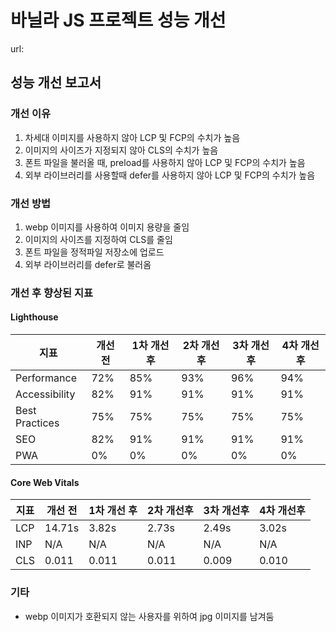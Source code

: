 # 바닐라 JS 프로젝트 성능 개선
url: 
## 성능 개선 보고서
### 개선 이유
1. 차세대 이미지를 사용하지 않아 LCP 및 FCP의 수치가 높음
2. 이미지의 사이즈가 지정되지 않아 CLS의 수치가 높음
3. 폰트 파일을 불러올 때, preload를 사용하지 않아 LCP 및 FCP의 수치가 높음
4. 외부 라이브러리를 사용할때 defer를 사용하지 않아 LCP 및 FCP의 수치가 높음
### 개선 방법
1. webp 이미지를 사용하여 이미지 용량을 줄임
2. 이미지의 사이즈를 지정하여 CLS를 줄임
3. 폰트 파일을 정적파일 저장소에 업로드
4. 외부 라이브러리를 defer로 불러옴
### 개선 후 향상된 지표
#### Lighthouse
| 지표           | 개선 전 | 1차 개선 후 | 2차 개선후 | 3차 개선후 | 4차 개선후 |
|----------------|------|---------|--------|--------|--------|
| Performance    | 72%  | 85%     | 93%    | 96%    | 94%    |
| Accessibility  | 82%  | 91%     | 91%    | 91%    | 91%    |
| Best Practices | 75%  | 75%     | 75%    | 75%    | 75%    |
| SEO            | 82%  | 91%     | 91%    | 91%    | 91%    |
| PWA            | 0%   | 0%      | 0%     | 0%     | 0%     |

#### Core Web Vitals
| 지표  | 개선 전   | 1차 개선 후 | 2차 개선후 | 3차 개선후 | 4차 개선후 |
|-----|--------|---------|--------|--------|--------|
| LCP | 14.71s | 3.82s   | 2.73s  | 2.49s  | 3.02s  |
| INP | N/A    | N/A     | N/A    | N/A    | N/A    |
| CLS | 0.011  | 0.011   | 0.011  | 0.009  | 0.010  |
### 기타
- webp 이미지가 호환되지 않는 사용자를 위하여 jpg 이미지를 남겨둠
